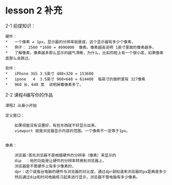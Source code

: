 # lesson 2 补充

2-1 
    前提知识：
    
    硬件：
    *   一个像素 = 1px，显示器的分辨率就是或，这个显示器有多少个像素，
    *   例子： 2560 *1600 = 4096000  像素。像素越高说明 1英寸里面的像素越多，
    *   了解像素，像素越多那么显示的越气清晰，为什么，比如你脸上有一个很小痣，如果像素底那么会跳过。
    
    软件：
    *   iPhone 3GS 3.5英寸 480×320 = 153600  
    *   ipone   4  3.5英寸 960×640 = 614400  每英寸的面积里有 327像素
    *   960 长，640 宽  说明屏幕像素多了。
    
   
2-2 
课程4编写你的作品 

    课程2 从最小开始
    
    定义窗口： 
        
        如果视窗没有设置好，有些东西就不好显示出来，
        viewport 就是浏览器显示内容的范围。一个像素不一定等于1px。
    
    
    像素：

        浏览器:首先浏览器不是根据硬件的分辨率（像素）来显示的
        dip  ：他的功能是让硬件的分辨率转换到浏览器上，
        浏览器是不管硬件上有多少像素的，
        dpr：这个就每台电脑的硬件与浏览器的对比度，通过dpr就知道来浏览器的px距离是多少
        然后通过dip和时间电脑练习起来进行显示，浏览器不管电脑有多少像素。
       
        
       
             
        

    
    
      